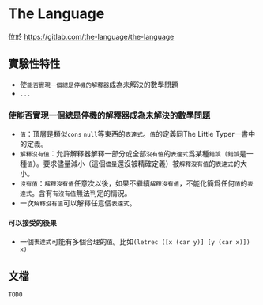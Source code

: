 # The Language

位於 https://gitlab.com/the-language/the-language

## 實驗性特性

* 使`能否實現一個總是停機的解釋器`成為未解決的數學問題
* `...`

### 使能否實現一個總是停機的解釋器成為未解決的數學問題

* `值`：頂層是類似`cons` `null`等東西的`表達式`。`值`的定義同The Little Typer一書中的定義。
* `解釋沒有值`：允許解釋器解釋一部分或全部`沒有值`的`表達式`爲某種`錯誤`（`錯誤`是一種`值`）。要求儘量減小（這個`儘量`還沒被精確定義）被`解釋沒有值`的`表達式`的大小。
* `沒有值`：`解釋沒有值`任意次以後，如果不繼續`解釋沒有值`，不能化簡爲任何`值`的`表達式`。含有`有沒有值`無法判定的情況。
* 一次`解釋沒有值`可以解釋任意個`表達式`。

#### 可以接受的後果

* 一個`表達式`可能有多個合理的`值`。比如`(letrec ([x (car y)] [y (car x)]) x)`

## 文檔

```
TODO
```
